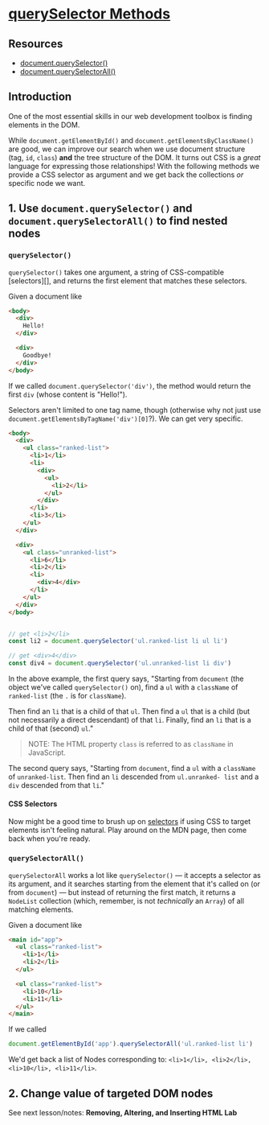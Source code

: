 # [querySelector Methods](https://learn.co/tracks/online-software-engineering-structured/front-end-web-programming/manipulating-the-dom/queryselector-methods)

## Resources

* [document.querySelector()](https://developer.mozilla.org/en-US/docs/Web/API/Document/querySelector)
* [document.querySelectorAll()](https://developer.mozilla.org/en-US/docs/Web/API/Document/querySelectorAll)


## Introduction

One of the most essential skills in our web development toolbox is finding
elements in the DOM.

While `document.getElementById()` and `document.getElementsByClassName()` are
good, we can improve our search when we use document structure (tag, `id`,
`class`) **and** the tree structure of the DOM. It turns out CSS is a _great_
language for expressing those relationships! With the following methods we provide
a CSS selector as argument and we get back the collections _or_ specific node
we want.

## 1. Use `document.querySelector()` and `document.querySelectorAll()` to find nested nodes

### `querySelector()`

`querySelector()` takes one argument, a string of CSS-compatible [selectors][], and returns
the first element that matches these selectors.

Given a document like

```html
<body>
  <div>
    Hello!
  </div>

  <div>
    Goodbye!
  </div>
</body>
```

If we called `document.querySelector('div')`, the method would return the first
`div` (whose content is "Hello!").

Selectors aren't limited to one tag name, though (otherwise why not just use
`document.getElementsByTagName('div')[0]`?). We can get very specific.

```html
<body>
  <div>
    <ul class="ranked-list">
      <li>1</li>
      <li>
        <div>
          <ul>
            <li>2</li>
          </ul>
        </div>
      </li>
      <li>3</li>
    </ul>
  </div>

  <div>
    <ul class="unranked-list">
      <li>6</li>
      <li>2</li>
      <li>
        <div>4</div>
      </li>
    </ul>
  </div>
</body>
```

```javascript

// get <li>2</li>
const li2 = document.querySelector('ul.ranked-list li ul li')

// get <div>4</div>
const div4 = document.querySelector('ul.unranked-list li div')

```

In the above example, the first query says, "Starting from `document` (the
object we've called `querySelector()` on), find a `ul` with a `className` of
`ranked-list` (the `.` is for `className`).

Then find an `li` that is a child of that `ul`. Then find a `ul` that is a
child (but not necessarily a direct descendant) of that `li`. Finally, find an
`li` that is a child of that (second) `ul`."

>NOTE: The HTML property `class` is referred to as `className` in JavaScript.

The second query says, "Starting from `document`, find a `ul` with a
`className` of `unranked-list`. Then find an `li` descended from `ul.unranked-
list` and a `div` descended from that `li`."

#### CSS Selectors

Now might be a good time to brush up on [selectors](https://developer.mozilla.org/en-US/docs/Web/Guide/CSS/Getting_Started/Selectors) if using CSS to
target elements isn't feeling natural. Play around on the MDN page, then come
back when you're ready.

### `querySelectorAll()`

`querySelectorAll` works a lot like `querySelector()` — it accepts a selector
as its argument, and it searches starting from the element that it's called on
(or from `document`) — but instead of returning the first match, it returns a
`NodeList` collection (which, remember, is not _technically_ an `Array`) of
all matching elements.

Given a document like

``` html
<main id="app">
  <ul class="ranked-list">
    <li>1</li>
    <li>2</li>
  </ul>

  <ul class="ranked-list">
    <li>10</li>
    <li>11</li>
  </ul>
</main>
```

If we called

```js
document.getElementById('app').querySelectorAll('ul.ranked-list li')
```

We'd get back a list of Nodes corresponding to: `<li>1</li>, <li>2</li>, <li>10</li>, <li>11</li>`.

## 2. Change value of targeted DOM nodes

See next lesson/notes: **Removing, Altering, and Inserting HTML Lab**